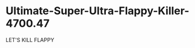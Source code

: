 Ultimate-Super-Ultra-Flappy-Killer-4700.47
==========================================

LET'S KILL FLAPPY
